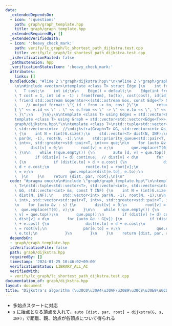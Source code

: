 ```yaml
---
data:
  _extendedDependsOn:
  - icon: ':question:'
    path: graph/graph_template.hpp
    title: graph/graph_template.hpp
  _extendedRequiredBy: []
  _extendedVerifiedWith:
  - icon: ':heavy_check_mark:'
    path: verify/lc_graph/lc_shortest_path_dijkstra.test.cpp
    title: verify/lc_graph/lc_shortest_path_dijkstra.test.cpp
  _isVerificationFailed: false
  _pathExtension: hpp
  _verificationStatusIcon: ':heavy_check_mark:'
  attributes:
    links: []
  bundledCode: "#line 2 \"graph/dijkstra.hpp\"\n\n#line 2 \"graph/graph_template.hpp\"\
    \n\n#include <vector>\ntemplate <class T> struct Edge {\n    int from, to;\n \
    \   T cost;\n    int id;\n\n    Edge() = default;\n    Edge(int from, int to,\
    \ T cost = 1, int id = -1) : from(from), to(to), cost(cost), id(id) {}\n\n   \
    \ friend std::ostream &operator<<(std::ostream &os, const Edge<T> &e) {\n    \
    \    // output format: \"{ id : from -> to, cost }\"\n        return os << \"\
    { \" << e.id << \" : \" << e.from << \" -> \" << e.to << \", \" << e.cost << \"\
    \ }\";\n    }\n};\n\ntemplate <class T> using Edges = std::vector<Edge<T>>;\n\
    template <class T> using Graph = std::vector<std::vector<Edge<T>>>;\n#line 4 \"\
    graph/dijkstra.hpp\"\n\ntemplate <class T>\nstd::tuple<std::vector<T>, std::vector<int>,\
    \ std::vector<int>>  //\ndijkstra(Graph<T> &G, std::vector<int> &s, const T INF)\
    \ {\n    int N = (int)G.size();\n    std::vector<T> dist(N, INF);\n    std::vector<int>\
    \ par(N, -1), root(N, -1);\n\n    std::priority_queue<std::pair<T, int>, std::vector<std::pair<T,\
    \ int>>, std::greater<std::pair<T, int>>> que;\n\n    for (auto &v : s) {\n  \
    \      dist[v] = 0;\n        root[v] = v;\n        que.emplace(T(0), v);\n   \
    \ }\n\n    while (!que.empty()) {\n        auto [d, v] = que.top();\n        que.pop();\n\
    \        if (dist[v] != d) continue;  // dist[v] < d\n        for (auto &e : G[v])\
    \ {\n            if (dist[e.to] > d + e.cost) {\n                dist[e.to] =\
    \ d + e.cost;\n                root[e.to] = root[v];\n                par[e.to]\
    \ = v;\n                que.emplace(dist[e.to], e.to);\n            }\n      \
    \  }\n    }\n    return {dist, par, root};\n}\n"
  code: "#pragma once\n\n#include \"graph/graph_template.hpp\"\n\ntemplate <class\
    \ T>\nstd::tuple<std::vector<T>, std::vector<int>, std::vector<int>>  //\ndijkstra(Graph<T>\
    \ &G, std::vector<int> &s, const T INF) {\n    int N = (int)G.size();\n    std::vector<T>\
    \ dist(N, INF);\n    std::vector<int> par(N, -1), root(N, -1);\n\n    std::priority_queue<std::pair<T,\
    \ int>, std::vector<std::pair<T, int>>, std::greater<std::pair<T, int>>> que;\n\
    \n    for (auto &v : s) {\n        dist[v] = 0;\n        root[v] = v;\n      \
    \  que.emplace(T(0), v);\n    }\n\n    while (!que.empty()) {\n        auto [d,\
    \ v] = que.top();\n        que.pop();\n        if (dist[v] != d) continue;  //\
    \ dist[v] < d\n        for (auto &e : G[v]) {\n            if (dist[e.to] > d\
    \ + e.cost) {\n                dist[e.to] = d + e.cost;\n                root[e.to]\
    \ = root[v];\n                par[e.to] = v;\n                que.emplace(dist[e.to],\
    \ e.to);\n            }\n        }\n    }\n    return {dist, par, root};\n}"
  dependsOn:
  - graph/graph_template.hpp
  isVerificationFile: false
  path: graph/dijkstra.hpp
  requiredBy: []
  timestamp: '2024-01-25 10:46:02+09:00'
  verificationStatus: LIBRARY_ALL_AC
  verifiedWith:
  - verify/lc_graph/lc_shortest_path_dijkstra.test.cpp
documentation_of: graph/dijkstra.hpp
layout: document
title: "Dijkstra's algorithm (\u30C0\u30A4\u30AF\u30B9\u30C8\u30E9\u6CD5)"
---
```


- 多始点スタートに対応
- `s` に始点となる頂点を入れて、`auto [dist, par, root] = dijkstra(G, s, INF);` で距離、親、始点が各頂点について得られる
